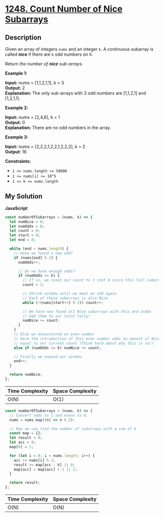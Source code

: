 # [1248. Count Number of Nice Subarrays](https://leetcode.com/problems/count-number-of-nice-subarrays)

## Description

Given an array of integers `nums` and an integer `k`. A continuous subarray is called **nice** if there are `k` odd numbers on it.

Return _the number of **nice** sub-arrays_.

**Example 1:**

**Input:** nums = \[1,1,2,1,1\], k = 3  
**Output:** 2  
**Explanation:** The only sub-arrays with 3 odd numbers are \[1,1,2,1\] and \[1,2,1,1\].

**Example 2:**

**Input:** nums = \[2,4,6\], k = 1  
**Output:** 0  
**Explanation:** There are no odd numbers in the array.

**Example 3:**

**Input:** nums = \[2,2,2,1,2,2,1,2,2,2\], k = 2  
**Output:** 16

**Constraints:**

- `1 <= nums.length <= 50000`
- `1 <= nums[i] <= 10^5`
- `1 <= k <= nums.length`

## My Solution

**JavaScript**

```js
const numberOfSubarrays = (nums, k) => {
  let numNice = 0;
  let numOdds = 0;
  let count = 0;
  let start = 0;
  let end = 0;

  while (end < nums.length) {
    // Have we found a new odd?
    if (nums[end] % 2) {
      numOdds++;

      // Do we have enough odds?
      if (numOdds >= k) {
        // If so, we reset our count to 1 (not 0 since this full subarray counts as Nice)
        count = 1;

        // Shrink window until we meet an odd again
        // Each of these subarrays is also Nice
        while (!(nums[start++] % 2)) count++;

        // We have now found all Nice subarrays with this end index
        // Add them to our total tally!
        numNice += count;
      }
    }
    // Else we encountered an even number
    // Here the introduction of this even number adds an amount of Nice subarrays
    // equal to our current count (Think hard about why this is so!)
    else if (numOdds >= k) numNice += count;

    // Finally we expand our window
    end++;
  }

  return numNice;
};
```

| Time Complexity | Space Complexity |
| --------------- | ---------------- |
| O(N)            | O(1)             |

```js
const numberOfSubarrays = (nums, k) => {
  // Convert odds to 1 and evens to 0.
  nums = nums.map((n) => n % 2);

  // Now we can find the number of subarrays with a sum of k
  const map = {};
  let result = 0;
  let acc = 0;
  map[0] = 1;

  for (let i = 0; i < nums.length; i++) {
    acc += nums[i] % 2;
    result += map[acc - k] || 0;
    map[acc] = map[acc] + 1 || 1;
  }

  return result;
};
```

| Time Complexity | Space Complexity |
| --------------- | ---------------- |
| O(N)            | O(N)             |
